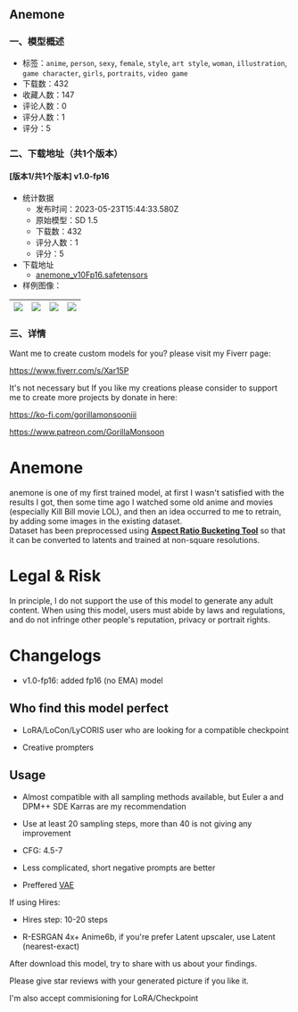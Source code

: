 ## Anemone
### 一、模型概述

- 标签：`anime`, `person`, `sexy`, `female`, `style`, `art style`, `woman`, `illustration`, `game character`, `girls`, `portraits`, `video game`
- 下载数：432
- 收藏人数：147
- 评论人数：0
- 评分人数：1
- 评分：5

### 二、下载地址（共1个版本）

#### [版本1/共1个版本] v1.0-fp16

- 统计数据
  - 发布时间：2023-05-23T15:44:33.580Z
  - 原始模型：SD 1.5
  - 下载数：432
  - 评分人数：1
  - 评分：5
- 下载地址
  - [anemone_v10Fp16.safetensors](https://civitai.com/api/download/models/78862)
- 样例图像：

| <img src="https://image.civitai.com/xG1nkqKTMzGDvpLrqFT7WA/f5f90037-2f89-48ca-b2d4-c9f23b7bc584/width=450/896505.jpeg" /> | <img src="https://image.civitai.com/xG1nkqKTMzGDvpLrqFT7WA/d6ec3433-e7d8-4565-be85-a6ac64822372/width=450/884383.jpeg" /> | <img src="https://image.civitai.com/xG1nkqKTMzGDvpLrqFT7WA/38d577ac-2a4c-452a-810c-5bf2ddec61e8/width=450/897746.jpeg" /> | <img src="https://image.civitai.com/xG1nkqKTMzGDvpLrqFT7WA/1bef5f8d-7132-4b7d-8d0d-22a1ad844771/width=450/885602.jpeg" /> |
| ---- | ---- | ---- | ---- |


### 三、详情
<p>Want me to create custom models for you? please visit my Fiverr page:</p><p><a target="_blank" rel="ugc" href="https://www.fiverr.com/s/Xar15P">https://www.fiverr.com/s/Xar15P</a></p><p></p><p>It's not necessary but If you like my creations please consider to support me to create more projects by donate in here:</p><p><a target="_blank" rel="ugc" href="https://ko-fi.com/gorillamonsooniii">https://ko-fi.com/gorillamonsooniii</a></p><p><a target="_blank" rel="ugc" href="https://www.patreon.com/GorillaMonsoon">https://www.patreon.com/GorillaMonsoon</a></p><h1 id="anemone"><strong>Anemone</strong></h1><p>anemone is one of my first trained model, at first I wasn't satisfied with the results I got, then some time ago I watched some old anime and movies (especially Kill Bill movie LOL), and then an idea occurred to me to retrain, by adding some images in the existing dataset.<br />Dataset has been preprocessed using <a target="_blank" rel="ugc" href="https://github.com/NovelAI/novelai-aspect-ratio-bucketing"><strong><u>Aspect Ratio Bucketing Tool</u></strong></a> so that it can be converted to latents and trained at non-square resolutions.</p><h1 id="legal-and-risk">Legal &amp; Risk</h1><p>In principle, I do not support the use of this model to generate any adult content. When using this model, users must abide by laws and regulations, and do not infringe other people's reputation, privacy or portrait rights.</p><h1 id="changelogs">Changelogs</h1><ul><li><p>v1.0-fp16: added fp16 (no EMA) model</p></li></ul><h2 id="who-find-this-model-perfect">Who find this model perfect</h2><ul><li><p>LoRA/LoCon/LyCORIS user who are looking for a compatible checkpoint</p></li><li><p>Creative prompters</p></li></ul><h2 id="usage">Usage</h2><ul><li><p>Almost compatible with all sampling methods available, but Euler a and DPM++ SDE Karras are my recommendation</p></li><li><p>Use at least 20 sampling steps, more than 40 is not giving any improvement</p></li><li><p>CFG: 4.5-7</p></li><li><p>Less complicated, short negative prompts are better</p></li><li><p>Preffered <a target="_blank" rel="ugc" href="https://huggingface.co/stabilityai/sd-vae-ft-mse-original/blob/main/vae-ft-mse-840000-ema-pruned.safetensors">VAE</a></p></li></ul><p>If using Hires:</p><ul><li><p>Hires step: 10-20 steps</p></li><li><p>R-ESRGAN 4x+ Anime6b, if you're prefer Latent upscaler, use Latent (nearest-exact)</p></li></ul><p></p><p>After download this model, try to share with us about your findings.</p><p>Please give star reviews with your generated picture if you like it.</p><p></p><p>I'm also accept commisioning for LoRA/Checkpoint</p>
